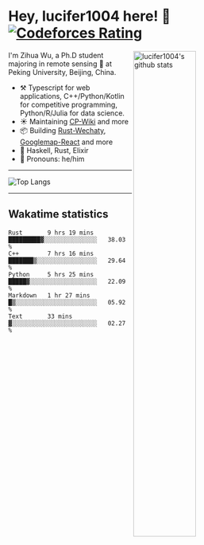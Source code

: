 # Hey, lucifer1004 here! :wave: [![Codeforces Rating](https://cfrating.ihcr.top/?user=lucifer1004&style=flat-square)](https://codeforces.com/profile/lucifer1004)

<img width="50%" align="right" alt="lucifer1004's github stats" src="https://github-readme-stats.vercel.app/api?username=lucifer1004&show_icons=true">

I'm Zihua Wu, a Ph.D student majoring in remote sensing :satellite: at Peking University, Beijing, China.

- :hammer_and_pick: Typescript for web applications, C++/Python/Kotlin for competitive programming, Python/R/Julia for data science.
- :sunny: Maintaining [CP-Wiki](https://cp-wiki.vercel.app) and more 
- :package: Building [Rust-Wechaty](https://github.com/wechaty/rust-wechaty), [Googlemap-React](https://github.com/googlemap-react/googlemap-react) and more
- :seedling: Haskell, Rust, Elixir
- :man: Pronouns: he/him

---

![Top Langs](https://github-readme-stats.vercel.app/api/top-langs/?username=lucifer1004&layout=compact)

---

## Wakatime statistics

<!--START_SECTION:waka-->
```text
Rust       9 hrs 19 mins   █████████▓░░░░░░░░░░░░░░░   38.03 % 
C++        7 hrs 16 mins   ███████▒░░░░░░░░░░░░░░░░░   29.64 % 
Python     5 hrs 25 mins   █████▓░░░░░░░░░░░░░░░░░░░   22.09 % 
Markdown   1 hr 27 mins    █▒░░░░░░░░░░░░░░░░░░░░░░░   05.92 % 
Text       33 mins         ▓░░░░░░░░░░░░░░░░░░░░░░░░   02.27 % 
```
<!--END_SECTION:waka-->
